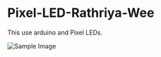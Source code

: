 # Pixel-LED-Rathriya-Wee

This use arduino and Pixel LEDs. 

![Sample Image](https://postimg.cc/y3YhHLgQ)
